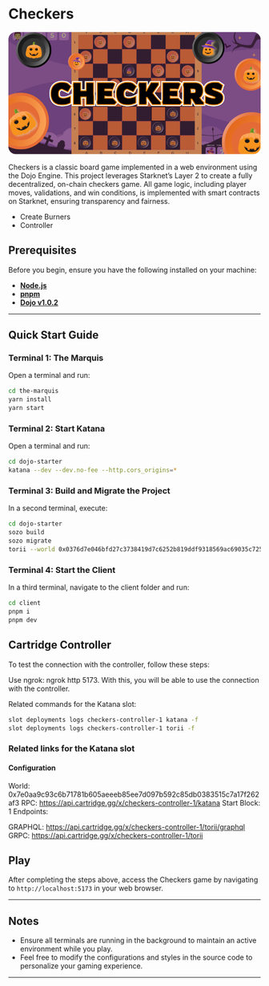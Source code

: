 # Checkers

![Checkers Game](/the-marquis/packages/nextjs/public/landingpage/BannerChecker2.png)

Checkers is a classic board game implemented in a web environment using the Dojo Engine. This project leverages Starknet’s Layer 2 to create a fully decentralized, on-chain checkers game. All game logic, including player moves, validations, and win conditions, is implemented with smart contracts on Starknet, ensuring transparency and fairness.

- Create Burners
- Controller

## Prerequisites

Before you begin, ensure you have the following installed on your machine:

- **[Node.js](https://nodejs.org/)**
- **[pnpm](https://pnpm.io/)**
- **[Dojo v1.0.2](https://book.dojoengine.org/)**

---

## Quick Start Guide

### Terminal 1: The Marquis

Open a terminal and run:

```bash
cd the-marquis
yarn install 
yarn start
```

### Terminal 2: Start Katana

Open a terminal and run:

```bash
cd dojo-starter
katana --dev --dev.no-fee --http.cors_origins=*
```

### Terminal 3: Build and Migrate the Project

In a second terminal, execute:

```bash
cd dojo-starter
sozo build
sozo migrate
torii --world 0x0376d7e046bfd27c3738419d7c6252b819ddf9318569ac69035c72519cfd14f2 --http.cors_origins=*
```

### Terminal 4: Start the Client

In a third terminal, navigate to the client folder and run:

```bash
cd client
pnpm i
pnpm dev
```

## Cartridge Controller

To test the connection with the controller, follow these steps:

Use ngrok: ngrok http 5173.
With this, you will be able to use the connection with the controller.

Related commands for the Katana slot:

```bash
slot deployments logs checkers-controller-1 katana -f
slot deployments logs checkers-controller-1 torii -f 

```

### Related links for the Katana slot

#### Configuration

World: 0x7e0aa9c93c6b71781b605aeeeb85ee7d097b592c85db0383515c7a17f262af3
RPC: <https://api.cartridge.gg/x/checkers-controller-1/katana>
Start Block: 1
Endpoints:

GRAPHQL: <https://api.cartridge.gg/x/checkers-controller-1/torii/graphql>
GRPC: <https://api.cartridge.gg/x/checkers-controller-1/torii>

## Play

After completing the steps above, access the Checkers game by navigating to `http://localhost:5173` in your web browser.

---

## Notes

- Ensure all terminals are running in the background to maintain an active environment while you play.
- Feel free to modify the configurations and styles in the source code to personalize your gaming experience.

---
